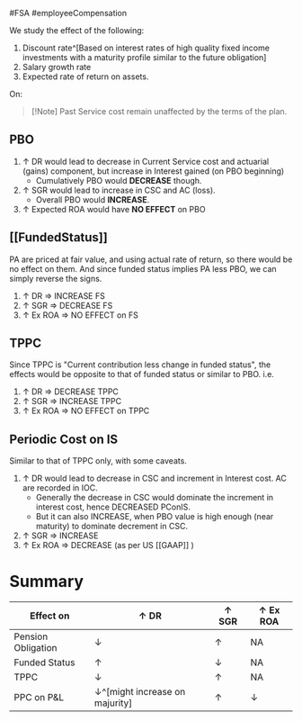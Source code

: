 #FSA #employeeCompensation 

We study the effect of the following: 
1. Discount rate^[Based on interest rates of high quality fixed income investments with a maturity profile similar to the future obligation] 
2. Salary growth rate 
3. Expected rate of return on assets. 

On: 

> [!Note] Past Service cost remain unaffected by the terms of the plan.

## PBO
1. $\uparrow$ DR would lead to decrease in Current Service cost and actuarial (gains) component, but increase in Interest gained (on PBO beginning)
   - Cumulatively PBO would **DECREASE** though. 
2. $\uparrow$ SGR would lead to increase in CSC and AC (loss). 
   - Overall PBO would **INCREASE**.
3. $\uparrow$ Expected ROA would have **NO EFFECT** on PBO 
## [[FundedStatus]]
PA are priced at fair value, and using actual rate of return, so there would be no effect on them. 
And since funded status implies PA less PBO, we can simply reverse the signs. 
1. $\uparrow$ DR  => INCREASE FS
2. $\uparrow$ SGR  => DECREASE FS
3. $\uparrow$ Ex ROA  => NO EFFECT on FS
## TPPC
Since TPPC is "Current contribution less change in funded status", the effects would be opposite to that of funded status or similar to PBO. i.e.
1. $\uparrow$ DR => DECREASE TPPC
2. $\uparrow$ SGR => INCREASE TPPC
3. $\uparrow$ Ex ROA => NO EFFECT on TPPC
## Periodic Cost on IS
Similar to that of TPPC only, with some caveats. 
1. $\uparrow$ DR would lead to decrease in CSC and increment in Interest cost. AC are recorded in IOC. 
   - Generally the decrease in CSC would dominate the increment in interest cost, hence DECREASED PConIS.
   - But it can also INCREASE, when PBO value is high enough (near maturity) to dominate decrement in CSC. 
2. $\uparrow$ SGR => INCREASE 
3. $\uparrow$ Ex ROA => DECREASE (as per US [[GAAP]] )


# Summary 
| Effect on | $\uparrow$ DR | $\uparrow$ SGR | $\uparrow$ Ex ROA | 
| ------ | ------------| ------ | ------------|
| Pension Obligation | $\downarrow$ | $\uparrow$ | NA |
| Funded Status | $\uparrow$ | $\downarrow$ | NA |
| TPPC | $\downarrow$ | $\uparrow$ | NA |
|PPC on P&L | $\downarrow$^[might increase on majurity]  | $\uparrow$ | $\downarrow$ |

